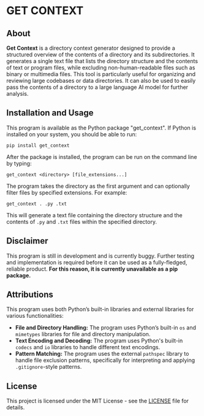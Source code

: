 # GET CONTEXT

## About
**Get Context** is a directory context generator designed to provide a structured overview of the contents of a directory and its subdirectories. It generates a single text file that lists the directory structure and the contents of text or program files, while excluding non-human-readable files such as binary or multimedia files. This tool is particularly useful for organizing and reviewing large codebases or data directories. It can also
be used to easily pass the contents of a directory to a large language AI model for further analysis.

## Installation and Usage
This program is available as the Python package "get_context". If Python is installed on your system, you should be able to run:

```
pip install get_context
```
After the package is installed, the program can be run on the command line by typing:

```
get_context <directory> [file_extensions...]
```

The program takes the directory as the first argument and can optionally filter files by specified extensions. For example:

```
get_context . .py .txt
```

This will generate a text file containing the directory structure and the contents of `.py` and `.txt` files within the specified directory.

## Disclaimer
This program is still in development and is currently buggy. Further testing and implementation is required before it can be used as a
fully-fledged, reliable product. **For this reason, it is currently unavailable as a pip package.** 

## Attributions
This program uses both Python’s built-in libraries and external libraries for various functionalities:

* **File and Directory Handling:** The program uses Python’s built-in `os` and `mimetypes` libraries for file and directory manipulation.
* **Text Encoding and Decoding:** The program uses Python's built-in `codecs` and `io` libraries to handle different text encodings.
* **Pattern Matching:** The program uses the external `pathspec` library to handle file exclusion patterns, specifically for interpreting and applying `.gitignore`-style patterns.


## License
This project is licensed under the MIT License - see the [LICENSE](LICENSE) file for details.
